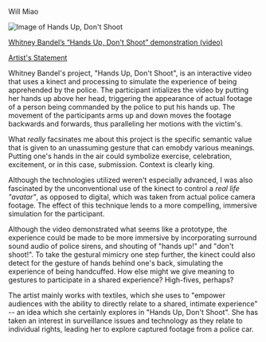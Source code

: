 Will Miao

![Image of Hands Up, Don't Shoot](http://i.imgur.com/cr1TdzZ.jpg)

[Whitney Bandel’s “Hands Up, Don't Shoot” demonstration (video)](https://vimeo.com/138336445)

[Artist's Statement](https://webandel.files.wordpress.com/2014/03/artist-statement-long.pdf)


Whitney Bandel's project, "Hands Up, Don't Shoot", is an interactive video that uses a kinect and processing to simulate the experience of being apprehended by the police. The participant intializes the video by putting her hands up above her head, triggering the appearance of actual footage of a person being commanded by the police to put his hands up. The movement of the participants arms up and down moves the footage backwards and forwards, thus paralleling her motions with the victim's. 

What *really* facsinates me about this project is the specific semantic value that is given to an unassuming gesture that can emobdy various meanings. Putting one's hands in the air could symbolize exercise, celebration, excitement, or in this case, submission. Context is clearly king. 

Although the technologies utilized weren't especially advanced, I was also fascinated by the unconventional use of the kinect to control a *real life "avatar"*, as opposed to digital, which was taken from actual police camera footage. The effect of this technique lends to a more compelling, immersive simulation for the participant.  

Although the video demonstrated what seems like a prototype, the experience could be made to be more immersive by incorporating surround sound audio of police sirens, and shouting of "hands up!" and "don't shoot!". To take the gestural mimicry one step further, the kinect could also detect for the gesture of hands behind one's back, simulating the experience of being handcuffed. How else might we give meaning to gestures to participate in a shared experience? High-fives, perhaps?

The artist mainly works with textiles, which she uses to "empower audiences with the ability to directly relate to a shared, intimate experience" -- an idea which she certainly explores in "Hands Up, Don't Shoot". She has taken an interest in surveillance issues and technology as they relate to individual rights, leading her to explore captured footage from a police car. 